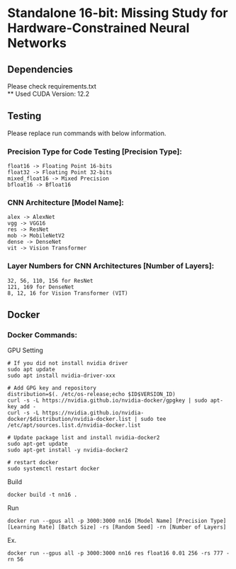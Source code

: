 # Standalone 16-bit: Missing Study for Hardware-Constrained Neural Networks

## Dependencies
Please check requirements.txt   
** Used CUDA Version: 12.2

## Testing
Please replace run commands with below information.

### Precision Type for Code Testing [Precision Type]:
    float16 -> Floating Point 16-bits
    float32 -> Floating Point 32-bits
    mixed_float16 -> Mixed Precision
    bfloat16 -> Bfloat16

### CNN Architecture [Model Name]:
    alex -> AlexNet
    vgg -> VGG16
    res -> ResNet
    mob -> MobileNetV2
    dense -> DenseNet
    vit -> Vision Transformer

### Layer Numbers for CNN Architectures [Number of Layers]:
    32, 56, 110, 156 for ResNet
    121, 169 for DenseNet
    8, 12, 16 for Vision Transformer (VIT)
    
## Docker

### Docker Commands:   

GPU Setting

    # If you did not install nvidia driver
    sudo apt update
    sudo apt install nvidia-driver-xxx

    # Add GPG key and repository
    distribution=$(. /etc/os-release;echo $ID$VERSION_ID)
    curl -s -L https://nvidia.github.io/nvidia-docker/gpgkey | sudo apt-key add -
    curl -s -L https://nvidia.github.io/nvidia-docker/$distribution/nvidia-docker.list | sudo tee /etc/apt/sources.list.d/nvidia-docker.list
    
    # Update package list and install nvidia-docker2
    sudo apt-get update
    sudo apt-get install -y nvidia-docker2
    
    # restart docker
    sudo systemctl restart docker

Build

    docker build -t nn16 .

Run

    docker run --gpus all -p 3000:3000 nn16 [Model Name] [Precision Type] [Learning Rate] [Batch Size] -rs [Random Seed] -rn [Number of Layers]

Ex.

    docker run --gpus all -p 3000:3000 nn16 res float16 0.01 256 -rs 777 -rn 56
